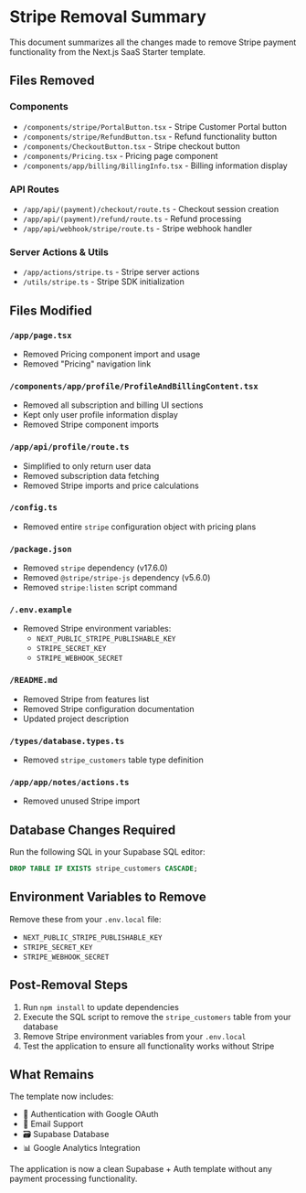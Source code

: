 # Stripe Removal Summary

This document summarizes all the changes made to remove Stripe payment functionality from the Next.js SaaS Starter template.

## Files Removed

### Components
- `/components/stripe/PortalButton.tsx` - Stripe Customer Portal button
- `/components/stripe/RefundButton.tsx` - Refund functionality button  
- `/components/CheckoutButton.tsx` - Stripe checkout button
- `/components/Pricing.tsx` - Pricing page component
- `/components/app/billing/BillingInfo.tsx` - Billing information display

### API Routes
- `/app/api/(payment)/checkout/route.ts` - Checkout session creation
- `/app/api/(payment)/refund/route.ts` - Refund processing
- `/app/api/webhook/stripe/route.ts` - Stripe webhook handler

### Server Actions & Utils
- `/app/actions/stripe.ts` - Stripe server actions
- `/utils/stripe.ts` - Stripe SDK initialization

## Files Modified

### `/app/page.tsx`
- Removed Pricing component import and usage
- Removed "Pricing" navigation link

### `/components/app/profile/ProfileAndBillingContent.tsx`
- Removed all subscription and billing UI sections
- Kept only user profile information display
- Removed Stripe component imports

### `/app/api/profile/route.ts`
- Simplified to only return user data
- Removed subscription data fetching
- Removed Stripe imports and price calculations

### `/config.ts`
- Removed entire `stripe` configuration object with pricing plans

### `/package.json`
- Removed `stripe` dependency (v17.6.0)
- Removed `@stripe/stripe-js` dependency (v5.6.0)
- Removed `stripe:listen` script command

### `/.env.example`
- Removed Stripe environment variables:
  - `NEXT_PUBLIC_STRIPE_PUBLISHABLE_KEY`
  - `STRIPE_SECRET_KEY`
  - `STRIPE_WEBHOOK_SECRET`

### `/README.md`
- Removed Stripe from features list
- Removed Stripe configuration documentation
- Updated project description

### `/types/database.types.ts`
- Removed `stripe_customers` table type definition

### `/app/app/notes/actions.ts`
- Removed unused Stripe import

## Database Changes Required

Run the following SQL in your Supabase SQL editor:

```sql
DROP TABLE IF EXISTS stripe_customers CASCADE;
```

## Environment Variables to Remove

Remove these from your `.env.local` file:
- `NEXT_PUBLIC_STRIPE_PUBLISHABLE_KEY`
- `STRIPE_SECRET_KEY`
- `STRIPE_WEBHOOK_SECRET`

## Post-Removal Steps

1. Run `npm install` to update dependencies
2. Execute the SQL script to remove the `stripe_customers` table from your database
3. Remove Stripe environment variables from your `.env.local`
4. Test the application to ensure all functionality works without Stripe

## What Remains

The template now includes:
- 🔐 Authentication with Google OAuth
- 📧 Email Support  
- 🗃️ Supabase Database
- 📊 Google Analytics Integration

The application is now a clean Supabase + Auth template without any payment processing functionality.